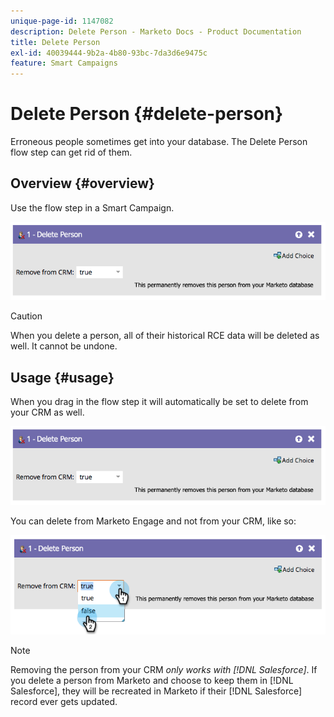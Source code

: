 ```yaml
---
unique-page-id: 1147082
description: Delete Person - Marketo Docs - Product Documentation
title: Delete Person
exl-id: 40039444-9b2a-4b80-93bc-7da3d6e9475c
feature: Smart Campaigns
---
```

# Delete Person {#delete-person}

Erroneous people sometimes get into your database. The Delete Person flow step can get rid of them.

## Overview {#overview}

Use the flow step in a Smart Campaign.

![](assets/one-4.png)

>[!CAUTION]
>
>When you delete a person, all of their historical RCE data will be deleted as well. It cannot be undone.

## Usage {#usage}

When you drag in the flow step it will automatically be set to delete from your CRM as well.

![](assets/two-4.png)

You can delete from Marketo Engage and not from your CRM, like so:

![](assets/three-3.png)

>[!NOTE]
>
>Removing the person from your CRM _only works with [!DNL Salesforce]_. If you delete a person from Marketo and choose to keep them in [!DNL Salesforce], they will be recreated in Marketo if their [!DNL Salesforce] record ever gets updated.
